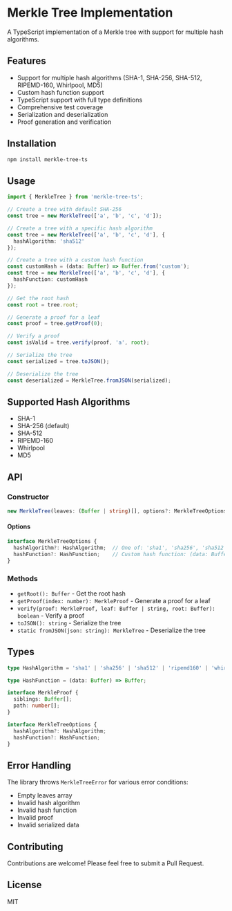 # Merkle Tree Implementation

A TypeScript implementation of a Merkle tree with support for multiple hash algorithms.

## Features

- Support for multiple hash algorithms (SHA-1, SHA-256, SHA-512, RIPEMD-160, Whirlpool, MD5)
- Custom hash function support
- TypeScript support with full type definitions
- Comprehensive test coverage
- Serialization and deserialization
- Proof generation and verification

## Installation

```bash
npm install merkle-tree-ts
```

## Usage

```typescript
import { MerkleTree } from 'merkle-tree-ts';

// Create a tree with default SHA-256
const tree = new MerkleTree(['a', 'b', 'c', 'd']);

// Create a tree with a specific hash algorithm
const tree = new MerkleTree(['a', 'b', 'c', 'd'], { 
  hashAlgorithm: 'sha512' 
});

// Create a tree with a custom hash function
const customHash = (data: Buffer) => Buffer.from('custom');
const tree = new MerkleTree(['a', 'b', 'c', 'd'], { 
  hashFunction: customHash 
});

// Get the root hash
const root = tree.root;

// Generate a proof for a leaf
const proof = tree.getProof(0);

// Verify a proof
const isValid = tree.verify(proof, 'a', root);

// Serialize the tree
const serialized = tree.toJSON();

// Deserialize the tree
const deserialized = MerkleTree.fromJSON(serialized);
```

## Supported Hash Algorithms

- SHA-1
- SHA-256 (default)
- SHA-512
- RIPEMD-160
- Whirlpool
- MD5

## API

### Constructor

```typescript
new MerkleTree(leaves: (Buffer | string)[], options?: MerkleTreeOptions)
```

#### Options

```typescript
interface MerkleTreeOptions {
  hashAlgorithm?: HashAlgorithm;  // One of: 'sha1', 'sha256', 'sha512', 'ripemd160', 'whirlpool', 'md5'
  hashFunction?: HashFunction;    // Custom hash function: (data: Buffer) => Buffer
}
```

### Methods

- `getRoot(): Buffer` - Get the root hash
- `getProof(index: number): MerkleProof` - Generate a proof for a leaf
- `verify(proof: MerkleProof, leaf: Buffer | string, root: Buffer): boolean` - Verify a proof
- `toJSON(): string` - Serialize the tree
- `static fromJSON(json: string): MerkleTree` - Deserialize the tree

## Types

```typescript
type HashAlgorithm = 'sha1' | 'sha256' | 'sha512' | 'ripemd160' | 'whirlpool' | 'md5';

type HashFunction = (data: Buffer) => Buffer;

interface MerkleProof {
  siblings: Buffer[];
  path: number[];
}

interface MerkleTreeOptions {
  hashAlgorithm?: HashAlgorithm;
  hashFunction?: HashFunction;
}
```

## Error Handling

The library throws `MerkleTreeError` for various error conditions:

- Empty leaves array
- Invalid hash algorithm
- Invalid hash function
- Invalid proof
- Invalid serialized data

## Contributing

Contributions are welcome! Please feel free to submit a Pull Request.

## License

MIT 